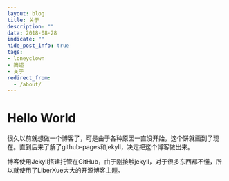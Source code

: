 ```yaml
---
layout: blog
title: 关于
description: ""
data: 2018-08-28
indicate: ""
hide_post_info: true
tags: 
- loneyclown
- 简述
- 关于
redirect_from:
  - /about/
---
```


# Hello World
 
很久以前就想做一个博客了，可是由于各种原因一直没开始，这个饼就画到了现在。直到后来了解了github-pages和jekyll，决定把这个博客做出来。
 
博客使用Jekyll搭建托管在GitHub，由于刚接触jekyll，对于很多东西都不懂，所以就使用了LiberXue大大的开源博客主题。 
